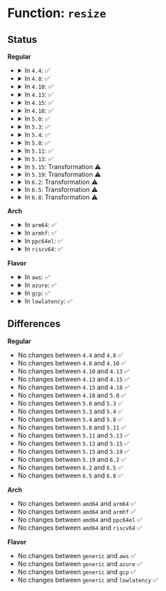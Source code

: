 # Function: <code>resize</code>

## Status
<b>Regular</b>
<ul>
<li>
<details>
<summary>In <code>4.4</code>: ✅</summary>

```c
struct key_vector *resize(struct trie *t, struct key_vector *tn);
```

**Collision:** Unique Static

**Inline:** No

**Transformation:** False

**Instances:**

```
In net/ipv4/fib_trie.c (ffffffff8179fc50)
Location: net/ipv4/fib_trie.c:818
Inline: False
Direct callers:
  - net/ipv4/fib_trie.c:fib_insert_alias
  - net/ipv4/fib_trie.c:replace
  - net/ipv4/fib_trie.c:fib_table_delete
  - net/ipv4/fib_trie.c:fib_table_flush_external
  - net/ipv4/fib_trie.c:fib_table_flush
```
**Symbols:**

```
ffffffff8179fc50-ffffffff817a02fe: resize (STB_LOCAL)
```
</details>
</li>
<li>
<details>
<summary>In <code>4.8</code>: ✅</summary>

```c
struct key_vector *resize(struct trie *t, struct key_vector *tn);
```

**Collision:** Unique Static

**Inline:** No

**Transformation:** False

**Instances:**

```
In net/ipv4/fib_trie.c (ffffffff8180d820)
Location: net/ipv4/fib_trie.c:816
Inline: False
Direct callers:
  - net/ipv4/fib_trie.c:fib_table_flush
  - net/ipv4/fib_trie.c:fib_table_flush_external
  - net/ipv4/fib_trie.c:fib_table_delete
  - net/ipv4/fib_trie.c:fib_insert_alias
  - net/ipv4/fib_trie.c:replace
```
**Symbols:**

```
ffffffff8180d820-ffffffff8180ded5: resize (STB_LOCAL)
```
</details>
</li>
<li>
<details>
<summary>In <code>4.10</code>: ✅</summary>

```c
struct key_vector *resize(struct trie *t, struct key_vector *tn);
```

**Collision:** Unique Static

**Inline:** No

**Transformation:** False

**Instances:**

```
In net/ipv4/fib_trie.c (ffffffff8183ec90)
Location: net/ipv4/fib_trie.c:946
Inline: False
Direct callers:
  - net/ipv4/fib_trie.c:fib_table_flush
  - net/ipv4/fib_trie.c:fib_table_flush_external
  - net/ipv4/fib_trie.c:fib_table_delete
  - net/ipv4/fib_trie.c:fib_insert_alias
  - net/ipv4/fib_trie.c:replace
```
**Symbols:**

```
ffffffff8183ec90-ffffffff8183f329: resize (STB_LOCAL)
```
</details>
</li>
<li>
<details>
<summary>In <code>4.13</code>: ✅</summary>

```c
struct key_vector *resize(struct trie *t, struct key_vector *tn);
```

**Collision:** Unique Static

**Inline:** No

**Transformation:** False

**Instances:**

```
In net/ipv4/fib_trie.c (ffffffff818601e0)
Location: net/ipv4/fib_trie.c:851
Inline: False
Direct callers:
  - net/ipv4/fib_trie.c:fib_table_flush
  - net/ipv4/fib_trie.c:fib_table_flush_external
  - net/ipv4/fib_trie.c:fib_table_delete
  - net/ipv4/fib_trie.c:fib_insert_alias
  - net/ipv4/fib_trie.c:replace
```
**Symbols:**

```
ffffffff818601e0-ffffffff8186081d: resize (STB_LOCAL)
```
</details>
</li>
<li>
<details>
<summary>In <code>4.15</code>: ✅</summary>

```c
struct key_vector *resize(struct trie *t, struct key_vector *tn);
```

**Collision:** Unique Static

**Inline:** No

**Transformation:** False

**Instances:**

```
In net/ipv4/fib_trie.c (ffffffff818e0260)
Location: net/ipv4/fib_trie.c:852
Inline: False
Direct callers:
  - net/ipv4/fib_trie.c:fib_table_flush
  - net/ipv4/fib_trie.c:fib_table_flush_external
  - net/ipv4/fib_trie.c:fib_table_delete
  - net/ipv4/fib_trie.c:fib_insert_alias
  - net/ipv4/fib_trie.c:replace
```
**Symbols:**

```
ffffffff818e0260-ffffffff818e089d: resize (STB_LOCAL)
```
</details>
</li>
<li>
<details>
<summary>In <code>4.18</code>: ✅</summary>

```c
struct key_vector *resize(struct trie *t, struct key_vector *tn);
```

**Collision:** Unique Static

**Inline:** No

**Transformation:** False

**Instances:**

```
In net/ipv4/fib_trie.c (ffffffff81936aa0)
Location: net/ipv4/fib_trie.c:853
Inline: False
Direct callers:
  - net/ipv4/fib_trie.c:fib_table_flush
  - net/ipv4/fib_trie.c:fib_table_flush_external
  - net/ipv4/fib_trie.c:fib_table_delete
  - net/ipv4/fib_trie.c:fib_insert_alias
  - net/ipv4/fib_trie.c:replace
```
**Symbols:**

```
ffffffff81936aa0-ffffffff819370a8: resize (STB_LOCAL)
```
</details>
</li>
<li>
<details>
<summary>In <code>5.0</code>: ✅</summary>

```c
struct key_vector *resize(struct trie *t, struct key_vector *tn);
```

**Collision:** Unique Static

**Inline:** No

**Transformation:** False

**Instances:**

```
In net/ipv4/fib_trie.c (ffffffff81966490)
Location: net/ipv4/fib_trie.c:853
Inline: False
Direct callers:
  - net/ipv4/fib_trie.c:fib_table_flush
  - net/ipv4/fib_trie.c:fib_table_flush_external
  - net/ipv4/fib_trie.c:fib_table_delete
  - net/ipv4/fib_trie.c:fib_insert_alias
  - net/ipv4/fib_trie.c:replace
```
**Symbols:**

```
ffffffff81966490-ffffffff81966a98: resize (STB_LOCAL)
```
</details>
</li>
<li>
<details>
<summary>In <code>5.3</code>: ✅</summary>

```c
struct key_vector *resize(struct trie *t, struct key_vector *tn);
```

**Collision:** Unique Static

**Inline:** No

**Transformation:** False

**Instances:**

```
In net/ipv4/fib_trie.c (ffffffff819cc530)
Location: net/ipv4/fib_trie.c:849
Inline: False
Direct callers:
  - net/ipv4/fib_trie.c:fib_table_flush
  - net/ipv4/fib_trie.c:fib_table_flush_external
  - net/ipv4/fib_trie.c:fib_table_delete
  - net/ipv4/fib_trie.c:fib_insert_alias
  - net/ipv4/fib_trie.c:replace
```
**Symbols:**

```
ffffffff819cc530-ffffffff819ccb6d: resize (STB_LOCAL)
```
</details>
</li>
<li>
<details>
<summary>In <code>5.4</code>: ✅</summary>

```c
struct key_vector *resize(struct trie *t, struct key_vector *tn);
```

**Collision:** Unique Static

**Inline:** No

**Transformation:** False

**Instances:**

```
In net/ipv4/fib_trie.c (ffffffff81a03090)
Location: net/ipv4/fib_trie.c:849
Inline: False
Direct callers:
  - net/ipv4/fib_trie.c:fib_table_flush
  - net/ipv4/fib_trie.c:fib_table_flush_external
  - net/ipv4/fib_trie.c:fib_table_delete
  - net/ipv4/fib_trie.c:fib_insert_alias
  - net/ipv4/fib_trie.c:replace
```
**Symbols:**

```
ffffffff81a03090-ffffffff81a036cd: resize (STB_LOCAL)
```
</details>
</li>
<li>
<details>
<summary>In <code>5.8</code>: ✅</summary>

```c
struct key_vector *resize(struct trie *t, struct key_vector *tn);
```

**Collision:** Unique Static

**Inline:** No

**Transformation:** False

**Instances:**

```
In net/ipv4/fib_trie.c (ffffffff81af2b50)
Location: net/ipv4/fib_trie.c:846
Inline: False
Direct callers:
  - net/ipv4/fib_trie.c:fib_table_flush
  - net/ipv4/fib_trie.c:fib_table_flush_external
  - net/ipv4/fib_trie.c:fib_insert_node
  - net/ipv4/fib_trie.c:replace
```
**Symbols:**

```
ffffffff81af2b50-ffffffff81af2dc7: resize (STB_LOCAL)
```
</details>
</li>
<li>
<details>
<summary>In <code>5.11</code>: ✅</summary>

```c
struct key_vector *resize(struct trie *t, struct key_vector *tn);
```

**Collision:** Unique Static

**Inline:** No

**Transformation:** False

**Instances:**

```
In net/ipv4/fib_trie.c (ffffffff81affa60)
Location: net/ipv4/fib_trie.c:846
Inline: False
Direct callers:
  - net/ipv4/fib_trie.c:fib_table_flush
  - net/ipv4/fib_trie.c:fib_table_flush_external
  - net/ipv4/fib_trie.c:fib_insert_node
  - net/ipv4/fib_trie.c:replace
```
**Symbols:**

```
ffffffff81affa60-ffffffff81affcd7: resize (STB_LOCAL)
```
</details>
</li>
<li>
<details>
<summary>In <code>5.13</code>: ✅</summary>

```c
struct key_vector *resize(struct trie *t, struct key_vector *tn);
```

**Collision:** Unique Static

**Inline:** No

**Transformation:** False

**Instances:**

```
In net/ipv4/fib_trie.c (ffffffff81aeb0f0)
Location: net/ipv4/fib_trie.c:846
Inline: False
Direct callers:
  - net/ipv4/fib_trie.c:fib_table_flush
  - net/ipv4/fib_trie.c:fib_table_flush_external
  - net/ipv4/fib_trie.c:fib_insert_alias
  - net/ipv4/fib_trie.c:replace
```
**Symbols:**

```
ffffffff81aeb0f0-ffffffff81aeb36a: resize (STB_LOCAL)
```
</details>
</li>
<li>
<details>
<summary>In <code>5.15</code>: Transformation ⚠️</summary>

```c
struct key_vector *resize(struct trie *t, struct key_vector *tn);
```

**Collision:** Unique Static

**Inline:** No

**Transformation:** True

**Instances:**

```
In net/ipv4/fib_trie.c (0)
Location: net/ipv4/fib_trie.c:846
Inline: False
Direct callers:
  - net/ipv4/fib_trie.c:fib_table_flush
  - net/ipv4/fib_trie.c:fib_table_flush_external
  - net/ipv4/fib_trie.c:fib_insert_alias
  - net/ipv4/fib_trie.c:replace
```
**Symbols:**

```
ffffffff81baa7a0-ffffffff81baaa4b: resize (STB_LOCAL)
ffffffff81d3d585-ffffffff81d3d639: resize.cold (STB_LOCAL)
```
</details>
</li>
<li>
<details>
<summary>In <code>5.19</code>: Transformation ⚠️</summary>

```c
struct key_vector *resize(struct trie *t, struct key_vector *tn);
```

**Collision:** Unique Static

**Inline:** No

**Transformation:** True

**Instances:**

```
In net/ipv4/fib_trie.c (0)
Location: net/ipv4/fib_trie.c:847
Inline: False
Direct callers:
  - net/ipv4/fib_trie.c:fib_table_flush
  - net/ipv4/fib_trie.c:fib_table_flush_external
  - net/ipv4/fib_trie.c:fib_insert_alias
  - net/ipv4/fib_trie.c:replace
```
**Symbols:**

```
ffffffff81d3d440-ffffffff81d3d72f: resize (STB_LOCAL)
ffffffff81f09e16-ffffffff81f09eca: resize.cold (STB_LOCAL)
```
</details>
</li>
<li>
<details>
<summary>In <code>6.2</code>: Transformation ⚠️</summary>

```c
struct key_vector *resize(struct trie *t, struct key_vector *tn);
```

**Collision:** Unique Static

**Inline:** No

**Transformation:** True

**Instances:**

```
In net/ipv4/fib_trie.c (0)
Location: net/ipv4/fib_trie.c:847
Inline: False
Direct callers:
  - net/ipv4/fib_trie.c:fib_table_flush
  - net/ipv4/fib_trie.c:fib_table_flush_external
  - net/ipv4/fib_trie.c:fib_insert_alias
  - net/ipv4/fib_trie.c:replace
```
**Symbols:**

```
ffffffff81f066d0-ffffffff81f069bf: resize (STB_LOCAL)
ffffffff820b171d-ffffffff820b17d1: resize.cold (STB_LOCAL)
```
</details>
</li>
<li>
<details>
<summary>In <code>6.5</code>: Transformation ⚠️</summary>

```c
struct key_vector *resize(struct trie *t, struct key_vector *tn);
```

**Collision:** Unique Static

**Inline:** No

**Transformation:** True

**Instances:**

```
In net/ipv4/fib_trie.c (0)
Location: net/ipv4/fib_trie.c:847
Inline: False
Direct callers:
  - net/ipv4/fib_trie.c:fib_table_flush
  - net/ipv4/fib_trie.c:fib_table_flush_external
  - net/ipv4/fib_trie.c:fib_insert_alias
  - net/ipv4/fib_trie.c:replace
```
**Symbols:**

```
ffffffff81f66170-ffffffff81f66474: resize (STB_LOCAL)
ffffffff8213297d-ffffffff82132a31: resize.cold (STB_LOCAL)
```
</details>
</li>
<li>
<details>
<summary>In <code>6.8</code>: Transformation ⚠️</summary>

```c
struct key_vector *resize(struct trie *t, struct key_vector *tn);
```

**Collision:** Unique Static

**Inline:** No

**Transformation:** True

**Instances:**

```
In net/ipv4/fib_trie.c (0)
Location: net/ipv4/fib_trie.c:848
Inline: False
Direct callers:
  - net/ipv4/fib_trie.c:fib_table_flush
  - net/ipv4/fib_trie.c:fib_table_flush_external
  - net/ipv4/fib_trie.c:fib_insert_alias
  - net/ipv4/fib_trie.c:replace
```
**Symbols:**

```
ffffffff8202c740-ffffffff8202ca44: resize (STB_LOCAL)
ffffffff8221433b-ffffffff822143ef: resize.cold (STB_LOCAL)
```
</details>
</li>
</ul>
<b>Arch</b>
<ul>
<li>
<details>
<summary>In <code>arm64</code>: ✅</summary>

```c
struct key_vector *resize(struct trie *t, struct key_vector *tn);
```

**Collision:** Unique Static

**Inline:** No

**Transformation:** False

**Instances:**

```
In net/ipv4/fib_trie.c (ffff800010cbbab0)
Location: net/ipv4/fib_trie.c:849
Inline: False
Direct callers:
  - net/ipv4/fib_trie.c:fib_table_flush
  - net/ipv4/fib_trie.c:fib_table_flush_external
  - net/ipv4/fib_trie.c:fib_table_delete
  - net/ipv4/fib_trie.c:fib_insert_alias
  - net/ipv4/fib_trie.c:replace
```
**Symbols:**

```
ffff800010cbbab0-ffff800010cbc148: resize (STB_LOCAL)
```
</details>
</li>
<li>
<details>
<summary>In <code>armhf</code>: ✅</summary>

```c
struct key_vector *resize(struct trie *t, struct key_vector *tn);
```

**Collision:** Unique Static

**Inline:** No

**Transformation:** False

**Instances:**

```
In net/ipv4/fib_trie.c (c0dc72b0)
Location: net/ipv4/fib_trie.c:849
Inline: False
Direct callers:
  - net/ipv4/fib_trie.c:fib_table_flush
  - net/ipv4/fib_trie.c:fib_table_flush_external
  - net/ipv4/fib_trie.c:fib_table_delete
  - net/ipv4/fib_trie.c:fib_insert_alias
  - net/ipv4/fib_trie.c:replace
```
**Symbols:**

```
c0dc72b0-c0dc7980: resize (STB_LOCAL)
```
</details>
</li>
<li>
<details>
<summary>In <code>ppc64el</code>: ✅</summary>

```c
struct key_vector *resize(struct trie *t, struct key_vector *tn);
```

**Collision:** Unique Static

**Inline:** No

**Transformation:** False

**Instances:**

```
In net/ipv4/fib_trie.c (c000000000dd54f0)
Location: net/ipv4/fib_trie.c:849
Inline: False
Direct callers:
  - net/ipv4/fib_trie.c:fib_table_flush
  - net/ipv4/fib_trie.c:fib_table_flush_external
  - net/ipv4/fib_trie.c:fib_table_delete
  - net/ipv4/fib_trie.c:fib_insert_alias
  - net/ipv4/fib_trie.c:replace
```
**Symbols:**

```
c000000000dd54f0-c000000000dd5c98: resize (STB_LOCAL)
```
</details>
</li>
<li>
<details>
<summary>In <code>riscv64</code>: ✅</summary>

```c
struct key_vector *resize(struct trie *t, struct key_vector *tn);
```

**Collision:** Unique Static

**Inline:** No

**Transformation:** False

**Instances:**

```
In net/ipv4/fib_trie.c (ffffffe000812082)
Location: net/ipv4/fib_trie.c:849
Inline: False
Direct callers:
  - net/ipv4/fib_trie.c:fib_table_flush
  - net/ipv4/fib_trie.c:fib_table_flush_external
  - net/ipv4/fib_trie.c:fib_table_delete
  - net/ipv4/fib_trie.c:fib_insert_alias
  - net/ipv4/fib_trie.c:replace
```
**Symbols:**

```
ffffffe000812082-ffffffe000812640: resize (STB_LOCAL)
```
</details>
</li>
</ul>
<b>Flavor</b>
<ul>
<li>
<details>
<summary>In <code>aws</code>: ✅</summary>

```c
struct key_vector *resize(struct trie *t, struct key_vector *tn);
```

**Collision:** Unique Static

**Inline:** No

**Transformation:** False

**Instances:**

```
In net/ipv4/fib_trie.c (ffffffff819a2e30)
Location: net/ipv4/fib_trie.c:849
Inline: False
Direct callers:
  - net/ipv4/fib_trie.c:fib_table_flush
  - net/ipv4/fib_trie.c:fib_table_flush_external
  - net/ipv4/fib_trie.c:fib_table_delete
  - net/ipv4/fib_trie.c:fib_insert_alias
  - net/ipv4/fib_trie.c:replace
```
**Symbols:**

```
ffffffff819a2e30-ffffffff819a346d: resize (STB_LOCAL)
```
</details>
</li>
<li>
<details>
<summary>In <code>azure</code>: ✅</summary>

```c
struct key_vector *resize(struct trie *t, struct key_vector *tn);
```

**Collision:** Unique Static

**Inline:** No

**Transformation:** False

**Instances:**

```
In net/ipv4/fib_trie.c (ffffffff8195c8f0)
Location: net/ipv4/fib_trie.c:849
Inline: False
Direct callers:
  - net/ipv4/fib_trie.c:fib_table_flush
  - net/ipv4/fib_trie.c:fib_table_flush_external
  - net/ipv4/fib_trie.c:fib_table_delete
  - net/ipv4/fib_trie.c:fib_insert_alias
  - net/ipv4/fib_trie.c:replace
```
**Symbols:**

```
ffffffff8195c8f0-ffffffff8195cf2d: resize (STB_LOCAL)
```
</details>
</li>
<li>
<details>
<summary>In <code>gcp</code>: ✅</summary>

```c
struct key_vector *resize(struct trie *t, struct key_vector *tn);
```

**Collision:** Unique Static

**Inline:** No

**Transformation:** False

**Instances:**

```
In net/ipv4/fib_trie.c (ffffffff81a0d6d0)
Location: net/ipv4/fib_trie.c:849
Inline: False
Direct callers:
  - net/ipv4/fib_trie.c:fib_table_flush
  - net/ipv4/fib_trie.c:fib_table_flush_external
  - net/ipv4/fib_trie.c:fib_table_delete
  - net/ipv4/fib_trie.c:fib_insert_alias
  - net/ipv4/fib_trie.c:replace
```
**Symbols:**

```
ffffffff81a0d6d0-ffffffff81a0dd0d: resize (STB_LOCAL)
```
</details>
</li>
<li>
<details>
<summary>In <code>lowlatency</code>: ✅</summary>

```c
struct key_vector *resize(struct trie *t, struct key_vector *tn);
```

**Collision:** Unique Static

**Inline:** No

**Transformation:** False

**Instances:**

```
In net/ipv4/fib_trie.c (ffffffff81a17ee0)
Location: net/ipv4/fib_trie.c:849
Inline: False
Direct callers:
  - net/ipv4/fib_trie.c:fib_table_flush
  - net/ipv4/fib_trie.c:fib_table_flush_external
  - net/ipv4/fib_trie.c:fib_table_delete
  - net/ipv4/fib_trie.c:fib_insert_alias
  - net/ipv4/fib_trie.c:replace
```
**Symbols:**

```
ffffffff81a17ee0-ffffffff81a1851d: resize (STB_LOCAL)
```
</details>
</li>
</ul>

## Differences
<b>Regular</b>
<ul>
<li>
No changes between <code>4.4</code> and <code>4.8</code> ✅
</li>
<li>
No changes between <code>4.8</code> and <code>4.10</code> ✅
</li>
<li>
No changes between <code>4.10</code> and <code>4.13</code> ✅
</li>
<li>
No changes between <code>4.13</code> and <code>4.15</code> ✅
</li>
<li>
No changes between <code>4.15</code> and <code>4.18</code> ✅
</li>
<li>
No changes between <code>4.18</code> and <code>5.0</code> ✅
</li>
<li>
No changes between <code>5.0</code> and <code>5.3</code> ✅
</li>
<li>
No changes between <code>5.3</code> and <code>5.4</code> ✅
</li>
<li>
No changes between <code>5.4</code> and <code>5.8</code> ✅
</li>
<li>
No changes between <code>5.8</code> and <code>5.11</code> ✅
</li>
<li>
No changes between <code>5.11</code> and <code>5.13</code> ✅
</li>
<li>
No changes between <code>5.13</code> and <code>5.15</code> ✅
</li>
<li>
No changes between <code>5.15</code> and <code>5.19</code> ✅
</li>
<li>
No changes between <code>5.19</code> and <code>6.2</code> ✅
</li>
<li>
No changes between <code>6.2</code> and <code>6.5</code> ✅
</li>
<li>
No changes between <code>6.5</code> and <code>6.8</code> ✅
</li>
</ul>
<b>Arch</b>
<ul>
<li>
No changes between <code>amd64</code> and <code>arm64</code> ✅
</li>
<li>
No changes between <code>amd64</code> and <code>armhf</code> ✅
</li>
<li>
No changes between <code>amd64</code> and <code>ppc64el</code> ✅
</li>
<li>
No changes between <code>amd64</code> and <code>riscv64</code> ✅
</li>
</ul>
<b>Flavor</b>
<ul>
<li>
No changes between <code>generic</code> and <code>aws</code> ✅
</li>
<li>
No changes between <code>generic</code> and <code>azure</code> ✅
</li>
<li>
No changes between <code>generic</code> and <code>gcp</code> ✅
</li>
<li>
No changes between <code>generic</code> and <code>lowlatency</code> ✅
</li>
</ul>
